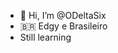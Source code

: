 - 👋 Hi, I’m @ODeltaSix
- 🇧🇷 Edgy e Brasileiro
- Still learning

<!---
ODeltaSix/ODeltaSix is a ✨ special ✨ repository because its `README.md` (this file) appears on your GitHub profile.
You can click the Preview link to take a look at your changes.
--->
